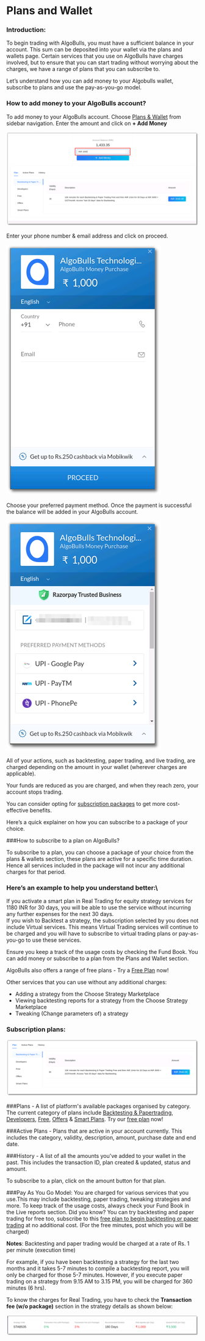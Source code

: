 # Plans and Wallet

### Introduction:
To begin trading with AlgoBulls, you must have a sufficient balance in your account. This sum can be deposited into your wallet via the plans and wallets page. Certain services that you use on AlgoBulls have charges involved, but to ensure that you can start trading without worrying about the charges, we have a range of plans that you can subscribe to.

Let’s understand how you can add money to your Algobulls wallet, subscribe to plans and use the pay-as-you-go model.

### How to add money to your AlgoBulls account? 
To add money to your AlgoBulls account. Choose <a href="https://app.algobulls.com/wallet?defaultCategory=smartPlans">Plans & Wallet</a> from sidebar navigation. Enter the amount and click on **+ Add Money**

![Nav](imgs/pw1.png)

Enter your phone number & email address and click on proceed.

![Nav](imgs/pw2.png)

Choose your preferred payment method. Once the payment is successful the balance will be added in your AlgoBulls account. 

![Nav](imgs/pw3.png)

All of your actions, such as backtesting, paper trading, and live trading, are charged depending on the amount in your wallet (wherever charges are applicable).

Your funds are reduced as you are charged, and when they reach zero, your account stops trading.

You can consider opting for <a href="https://app.algobulls.com/wallet?defaultCategory=smartPlans">subscription packages</a> to get more cost-effective benefits.

Here’s a quick explainer on how you can subscribe to a package of your choice. 

###How to subscribe to a plan on AlgoBulls?

To subscribe to a plan, you can choose a package of your choice from the plans & wallets section, these plans are active for a specific time duration. Hence all services included in the package will not incur any additional charges for that period.

### Here’s an example to help you understand better:\
If you activate a smart plan in Real Trading for equity strategy services for 1180 INR for 30 days, you will be able to use the service without incurring any further expenses for the next 30 days.\
If you wish to Backtest a strategy, the subscription selected  by you does not include Virtual services. This means Virtual Trading services will continue to be charged and you will have to subscribe to virtual trading plans or  pay-as-you-go to use these services. 

Ensure you keep a track of the usage costs by checking the Fund Book. You can add money or subscribe to a plan from the Plans and Wallet section. 

AlgoBulls also offers a range of free plans - Try a <a href="https://app.algobulls.com/wallet?defaultCategory=freehttps://app.algobulls.com/wallet?defaultCategory=free">Free Plan</a> now! 

Other services that you can use without any additional charges:  
* Adding a strategy from the Choose Strategy Marketplace 
* Viewing backtesting reports for a strategy from the Choose Strategy Marketplace 
* Tweaking (Change parameters of) a strategy 

### Subscription plans: 

![Nav](imgs/pw4.png)

###Plans - 
A list of platform's available packages organised by category. The current category of plans include <a href="https://app.algobulls.com/wallet?defaultCategory=backtesting%26PaperTrading">Backtesting & Papertrading</a>, <a href="https://app.algobulls.com/wallet?defaultCategory=developers">Developers</a>, <a href="https://app.algobulls.com/wallet?defaultCategory=free">Free</a>, <a href="https://app.algobulls.com/wallet?defaultCategory=offers">Offers</a> & <a href="https://app.algobulls.com/wallet?defaultCategory=smartPlans">Smart Plans</a>. 
Try our <a href="https://app.algobulls.com/wallet?defaultCategory=free">free plan</a> now! 

###Active Plans - 
Plans that are active in your account currently. This includes the category, validity, description, amount, purchase date and end date. 

###History - 
A list of all the amounts you've added to your wallet in the past. This includes the transaction ID, plan created & updated, status and amount. 

To subscribe to a plan, click on the amount button for that plan. 


###Pay As You Go Model: 
You are charged for various services that you use.This may include backtesting, paper trading, tweaking strategies and more. To keep track of the usage costs, always check your Fund Book in the Live reports section. 
Did you know? You can try backtesting and paper trading for free too, subscribe to this <a href="https://app.algobulls.com/wallet?defaultCategory=free">free plan to begin backtesting or paper trading</a> at no additional cost. (For the free minutes, post which you will be charged)

**Notes**: Backtesting and paper trading would be charged at a rate of Rs. 1 per minute (execution time)

For example, if you have been backtesting a strategy for the last two months and it takes 5-7 minutes to compile a backtesting report, you will only be charged for those 5-7 minutes. However, if you execute paper trading on a strategy from 9.15 AM to 3.15 PM, you will be charged for 360 minutes (6 hrs).

To know the charges for Real Trading, you have to check the **Transaction fee (w/o package)** section in the strategy details as shown below: 

![StrategyCard](imgs/sc2.png)